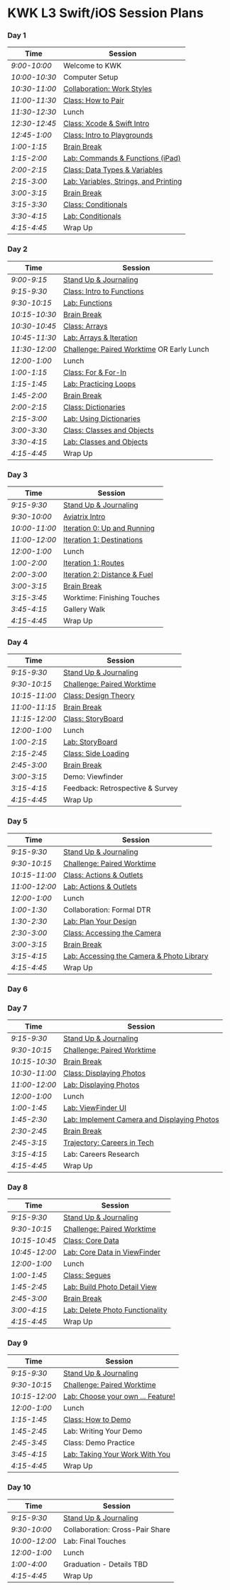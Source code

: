 # KWK L3 Swift/iOS Session Plans

### Day 1

|Time|Session|
|---|---|
|*9:00-10:00*   | Welcome to KWK |
|*10:00-10:30*  | Computer Setup |
|*10:30-11:00*  | [Collaboration: Work Styles](./collaboration_working_styles.markdown)|
|*11:00-11:30*  | [Class: How to Pair](playgrounds/how_to_pair_slides.markdown)|
|*11:30-12:30*   | Lunch |
|*12:30-12:45*    | [Class: Xcode & Swift Intro](./xcode_intro_slides.markdown) |
|*12:45-1:00*    | [Class: Intro to Playgrounds](playgrounds/intro_to_playgrounds_slides.markdown)|  
|*1:00-1:15*    | [Brain Break](./brain_break_resources.markdown) |
|*1:15-2:00*    | [Lab: Commands & Functions (iPad)](playgrounds/commands_and_functions_lab.markdown)|
|*2:00-2:15*    | [Class: Data Types & Variables](./data_types_slides.markdown) |
|*2:15-3:00*    | [Lab: Variables, Strings, and Printing](./data_types_lab.markdown) |
|*3:00-3:15*    | [Brain Break](./brain_break_resources.markdown) |
|*3:15-3:30*    | [Class: Conditionals](./conditionals_slides.markdown) |
|*3:30-4:15*    | [Lab: Conditionals](./conditionals_lab.markdown) |
|*4:15-4:45*    | Wrap Up |

### Day 2

|Time|Session|
|---|---|
|*9:00-9:15*  | [Stand Up & Journaling](./opening_circle_stand_up.markdown) |
|*9:15-9:30*  | [Class: Intro to Functions](./functions_slides.markdown) |
|*9:30-10:15*  | [Lab: Functions](./functions_lab.markdown) |
|*10:15-10:30*  | [Brain Break](./brain_break_resources.markdown) |
|*10:30-10:45*  | [Class: Arrays](./arrays_slides.markdown)
|*10:45-11:30*  | [Lab: Arrays & Iteration](./arrays_lab.markdown)
|*11:30-12:00*| [Challenge: Paired Worktime](./challenges) OR Early Lunch |
|*12:00-1:00* | Lunch |
|*1:00-1:15* | [Class: For & For-In](./for_in_loops_slides.markdown) |
|*1:15-1:45*| [Lab: Practicing Loops](./for_in_loops_lab.markdown) |
|*1:45-2:00*  | [Brain Break](./brain_break_resources.markdown) |
|*2:00-2:15*  | [Class: Dictionaries](./dictionaries_slides.markdown) |
|*2:15-3:00*  | [Lab: Using Dictionaries](./dictionaries_lab.markdown) |
|*3:00-3:30*  | [Class: Classes and Objects](./classes_objects_slides.markdown) |
|*3:30-4:15*  | [Lab: Classes and Objects](./classes_objects_lab.markdown) |
|*4:15-4:45*  | Wrap Up |

### Day 3

|Time|Session|
|---|---|
|*9:15-9:30*  | [Stand Up & Journaling](./opening_circle_stand_up.markdown) |
|*9:30-10:00* | [Aviatrix Intro](../aviatrix) |
|*10:00-11:00*| [Iteration 0: Up and Running](../aviatrix/i0_up_and_running.markdown) |
|*11:00-12:00*| [Iteration 1: Destinations](../aviatrix/i1_destinations.markdown) |
|*12:00-1:00* | Lunch |
|*1:00-2:00*  | [Iteration 1: Routes](../aviatrix/i1_destinations.markdown) |
|*2:00-3:00*  | [Iteration 2: Distance & Fuel](../aviatrix/i2_distance_and_fuel.markdown) |
|*3:00-3:15*  | [Brain Break](./brain_break_resources.markdown) |
|*3:15-3:45*  | Worktime: Finishing Touches |
|*3:45-4:15*  | Gallery Walk |
|*4:15-4:45*  | Wrap Up |

### Day 4

|Time|Session|
|---|---|
|*9:15-9:30*  | [Stand Up & Journaling](./opening_circle_stand_up.markdown) |
|*9:30-10:15* | [Challenge: Paired Worktime](./challenges) |
|*10:15-11:00*| [Class: Design Theory](./design_theory_slides.markdown) |
|*11:00-11:15*| [Brain Break](./brain_break_resources.markdown)|
|*11:15-12:00*| [Class: StoryBoard](./storyboard_slides.markdown) |
|*12:00-1:00* | Lunch |
|*1:00-2:15*  | [Lab: StoryBoard](./storyboard_lab.markdown) |
|*2:15-2:45*  | [Class: Side Loading](./side_loading_slides.markdown) |
|*2:45-3:00*  | [Brain Break](./brain_break_resources.markdown) |
|*3:00-3:15*  | Demo: Viewfinder |
|*3:15-4:15*  | Feedback: Retrospective & Survey |
|*4:15-4:45*  | Wrap Up |

### Day 5

|Time|Session|
|---|---|
|*9:15-9:30*  | [Stand Up & Journaling](./opening_circle_stand_up.markdown) |
|*9:30-10:15* | [Challenge: Paired Worktime](./challenges) |
|*10:15-11:00*| [Class: Actions & Outlets](./actions_outlets_slides.markdown) |
|*11:00-12:00*| [Lab: Actions & Outlets](./actions_outlets_lab.markdown) |
|*12:00-1:00* | Lunch |
|*1:00-1:30*  | Collaboration: Formal DTR |  | EM |
|*1:30-2:30*  | [Lab: Plan Your Design](./plan_your_design_lab.markdown) |
|*2:30-3:00*  | [Class: Accessing the Camera](./access_camera_slides.markdown) |
|*3:00-3:15*  | [Brain Break](./brain_break_resources.markdown) |
|*3:15-4:15*  | [Lab: Accessing the Camera & Photo Library](./access_camera_lab.markdown) |
|*4:15-4:45*  | Wrap Up |

### Day 6


### Day 7

|Time|Session|
|---|---|
|*9:15-9:30*  | [Stand Up & Journaling](./opening_circle_stand_up.markdown) |
|*9:30-10:15* | [Challenge: Paired Worktime](./challenges) |
|*10:15-10:30*| [Brain Break](./brain_break_resources.markdown) |
|*10:30-11:00*| [Class: Displaying Photos](./displaying_photos_slides.markdown) |
|*11:00-12:00*| [Lab: Displaying Photos](./displaying_photos_lab.markdown) |
|*12:00-1:00* | Lunch |
|*1:00-1:45*  | [Lab: ViewFinder UI](./viewfinder_ui_lab.markdown) |
|*1:45-2:30*  | [Lab: Implement Camera and Displaying Photos](./implement_camera_display_photos_lab.markdown) |
|*2:30-2:45*  | [Brain Break](./brain_break_resources.markdown) |
|*2:45-3:15*  | [Trajectory: Careers in Tech](./careers_in_tech.markdown) |
|*3:15-4:15*  | Lab: Careers Research |
|*4:15-4:45*  | Wrap Up |


### Day 8

|Time|Session|
|---|---|
|*9:15-9:30*  | [Stand Up & Journaling](./opening_circle_stand_up.markdown) |
|*9:30-10:15* | [Challenge: Paired Worktime](./challenges) |
|*10:15-10:45*| [Class: Core Data](./core_data_slides.markdown) |
|*10:45-12:00*| [Lab: Core Data in ViewFinder](./core_data_lab.markdown) |  
|*12:00-1:00* | Lunch |
|*1:00-1:45*  | [Class: Segues](./segue_slides.markdown) |
|*1:45-2:45*  | [Lab: Build Photo Detail View](./build_photo_detail_view.markdown) |
|*2:45-3:00*  | [Brain Break](./brain_break_resources.markdown) |  | |
|*3:00-4:15*  | [Lab: Delete Photo Functionality](./delete_functionality_lab.markdown) |  
|*4:15-4:45*  | Wrap Up |

### Day 9

|Time|Session|
|---|---|
|*9:15-9:30*  | [Stand Up & Journaling](./opening_circle_stand_up.markdown) |
|*9:30-10:15* | [Challenge: Paired Worktime](./challenges) |
|*10:15-12:00*| [Lab: Choose your own ... Feature!](./choose_your_own_lab.markdown) |  
|*12:00-1:00* | Lunch |
|*1:15-1:45*  | [Class: How to Demo](./how_to_demo.markdown) |
|*1:45-2:45*  | Lab: Writing Your Demo |
|*2:45-3:45*  | Class: Demo Practice |
|*3:45-4:15*  | [Lab: Taking Your Work With You](./taking_work_with_you.markdown) |
|*4:15-4:45*  | Wrap Up |

### Day 10

|Time|Session|
|---|---|
|*9:15-9:30*  | [Stand Up & Journaling](./opening_circle_stand_up.markdown) |
|*9:30-10:00* | Collaboration: Cross-Pair Share |
|*10:00-12:00*| Lab: Final Touches |  
|*12:00-1:00* | Lunch |
|*1:00-4:00*  | Graduation - Details TBD |  
|*4:15-4:45*  | Wrap Up |
